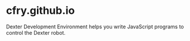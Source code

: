 # cfry.github.io
Dexter Development Environment helps you write JavaScript programs to control the Dexter robot.
